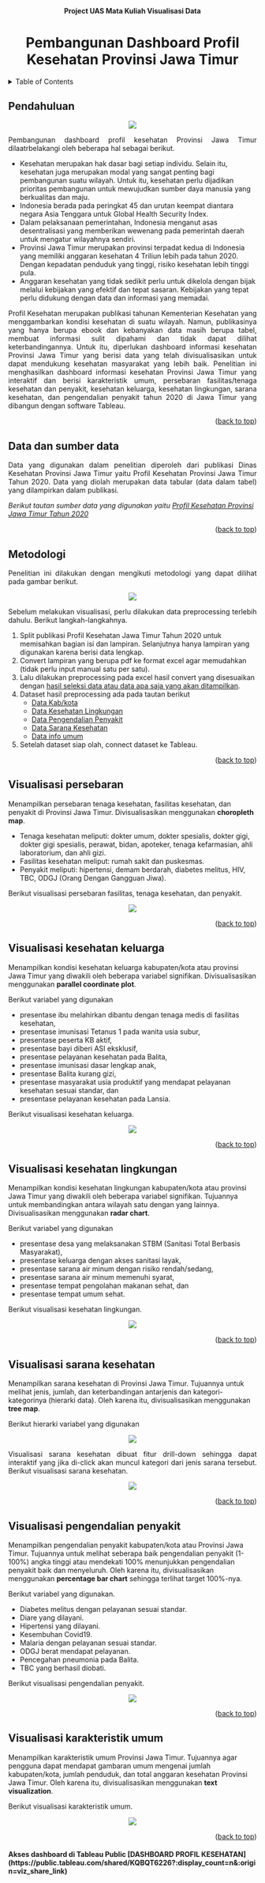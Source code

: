 <div id="top"></div>
<!--
*** Thanks for checking out the Best-README-Template. If you have a suggestion
*** that would make this better, please fork the repo and create a pull request
*** or simply open an issue with the tag "enhancement".
*** Don't forget to give the project a star!
*** Thanks again! Now go create something AMAZING! :D
-->



<!-- PROJECT SHIELDS -->
<!--
*** I'm using markdown "reference style" links for readability.
*** Reference links are enclosed in brackets [ ] instead of parentheses ( ).
*** See the bottom of this document for the declaration of the reference variables
*** for contributors-url, forks-url, etc. This is an optional, concise syntax you may use.
*** https://www.markdownguide.org/basic-syntax/#reference-style-links
-->



<!-- PROJECT LOGO -->
<br />
<div align="center">

  <h4 align="center">Project UAS Mata Kuliah Visualisasi Data</h4>

  <h1 align="center"> Pembangunan Dashboard Profil Kesehatan Provinsi Jawa Timur </h1>

</div>



<!-- TABLE OF CONTENTS -->
<details>
  <summary>Table of Contents</summary>
  <ol>
    <li>
      <a href="#pendahuluan">Pendahuluan</a>  
    </li>
    <li><a href="#data-dan-sumber-data">Data & sumber data</a></li>
    <li><a href="#metodologi">Metodologi</a></li>
    <li><a href="#visualisasi-persebaran">Visualisasi persebaran</a></li>
    <li><a href="#visualisasi-kesehatan-keluarga">Visualisasi kesehatan keluarga</a></li>
    <li><a href="#visualisasi-kesehatan-lingkungan">Visualisasi kesehatan lingkungan</a></li>
    <li><a href="#visualisasi-sarana-kesehatan">Visualisasi sarana kesehatan</a></li>
    <li><a href="#visualisasi-pengendalian-penyakit">Visualisasi pengendalian penyakit</a></li>
    <li><a href="#visualisasi-karakteristik-umum">Visualisasi karakteristik umum (header)</a></li>
  </ol>
</details>



<!-- ABOUT THE PROJECT -->
## Pendahuluan

<p align="center">
<img src = "https://github.com/IftitahAthiyyah/Project-UAS-Visdat/blob/master/images/dashboardfinal.png" />
</p>

<p align="justify"> 
Pembangunan dashboard profil kesehatan Provinsi Jawa Timur dilaatrbelakangi oleh beberapa hal sebagai berikut.
</p>

* Kesehatan merupakan hak dasar bagi setiap individu. Selain itu, kesehatan juga merupakan modal yang sangat penting bagi pembangunan suatu wilayah. Untuk itu, kesehatan perlu dijadikan prioritas pembangunan untuk mewujudkan sumber daya manusia yang berkualitas dan maju.
* Indonesia berada pada peringkat 45 dan urutan keempat diantara negara Asia Tenggara untuk Global Health Security Index. 
* Dalam pelaksanaan pemerintahan, Indonesia menganut asas desentralisasi yang memberikan wewenang pada pemerintah daerah untuk mengatur wilayahnya sendiri.
* Provinsi Jawa Timur merupakan provinsi terpadat kedua di Indonesia yang memiliki anggaran kesehatan 4 Triliun lebih pada tahun 2020. Dengan kepadatan penduduk yang tinggi, risiko kesehatan lebih tinggi pula.
* Anggaran kesehatan yang tidak sedikit perlu untuk dikelola dengan bijak melalui kebijakan yang efektif dan tepat sasaran. Kebijakan yang tepat perlu didukung dengan data dan informasi yang memadai. 

<p align="justify">
Profil Kesehatan merupakan publikasi tahunan Kementerian Kesehatan yang menggambarkan kondisi kesehatan di suatu wilayah. Namun, publikasinya yang hanya berupa ebook dan kebanyakan data masih berupa tabel, membuat informasi sulit dipahami dan tidak dapat dilihat keterbandingannya. Untuk itu, diperlukan dashboard informasi kesehatan Provinsi Jawa Timur yang berisi data yang telah divisualisasikan untuk dapat mendukung kesehatan masyarakat yang lebih baik. Penelitian ini menghasilkan dashboard informasi kesehatan Provinsi Jawa Timur yang interaktif dan berisi karakteristik umum, persebaran fasilitas/tenaga kesehatan dan penyakit, kesehatan keluarga, kesehatan lingkungan, sarana kesehatan, dan pengendalian penyakit tahun 2020 di Jawa Timur yang dibangun dengan software Tableau.
</p>

<p align="right">(<a href="#top">back to top</a>)</p>


<!-- USAGE EXAMPLES -->
## Data dan sumber data
<p align="justify">
Data yang digunakan dalam penelitian diperoleh dari publikasi Dinas Kesehatan Provinsi Jawa Timur yaitu Profil Kesehatan Provinsi Jawa Timur Tahun 2020. Data yang diolah merupakan data tabular (data dalam tabel) yang dilampirkan dalam publikasi. 
</p>

_Berikut tautan sumber data yang digunakan yaitu [Profil Kesehatan Provinsi Jawa Timur Tahun 2020](https://dinkes.jatimprov.go.id/userfile/dokumen/PROFIL%20KESEHATAN%202020.pdf.)_

<p align="right">(<a href="#top">back to top</a>)</p>



<!-- ROADMAP -->
## Metodologi

<p align="justify">
Penelitian ini dilakukan dengan mengikuti metodologi yang dapat dilihat pada gambar berikut.
</p>

<p align="center">
<img src = "https://github.com/IftitahAthiyyah/Project-UAS-Visdat/blob/master/images/Alur%20Penelitian.png" />
</p>

<p align="justify">
Sebelum melakukan visualisasi, perlu dilakukan data preprocessing terlebih dahulu. Berikut langkah-langkahnya.

1. Split publikasi Profil Kesehatan Jawa Timur Tahun 2020 untuk memisahkan bagian isi dan lampiran. Selanjutnya hanya lampiran yang digunakan karena berisi data lengkap.
2. Convert lampiran yang berupa pdf ke format excel agar memudahkan (tidak perlu input manual satu per satu).
3. Lalu dilakukan preprocessing pada excel hasil convert yang disesuaikan dengan [hasil seleksi data atau data apa saja yang akan ditampilkan](https://github.com/IftitahAthiyyah/Project-UAS-Visdat/blob/master/KONTEN%20DASHBOARD%20VISDAT.docx). 
4. Dataset hasil preprocessing ada pada tautan berikut
   * [Data Kab/kota](https://github.com/IftitahAthiyyah/Project-UAS-Visdat/blob/master/Data%20Kota%20Prov.xlsx)
   * [Data Kesehatan Lingkungan](https://github.com/IftitahAthiyyah/Project-UAS-Visdat/blob/master/Kesehatan%20Lingkungan.xlsx)
   * [Data Pengendalian Penyakit](https://github.com/IftitahAthiyyah/Project-UAS-Visdat/blob/master/Pengendalian%20P.xlsx)
   * [Data Sarana Kesehatan](https://github.com/IftitahAthiyyah/Project-UAS-Visdat/blob/master/Sarana.xlsx)
   * [Data info umum](https://github.com/IftitahAthiyyah/Project-UAS-Visdat/blob/master/info%20umum.xlsx)
5. Setelah dataset siap olah, connect dataset ke Tableau.
</p>

<p align="right">(<a href="#top">back to top</a>)</p>



<!-- PERSEBARAN -->
## Visualisasi persebaran

Menampilkan persebaran tenaga kesehatan, fasilitas kesehatan, dan penyakit di Provinsi Jawa Timur. Divisualisasikan menggunakan **choropleth map**.

* Tenaga kesehatan meliputi: dokter umum, dokter spesialis, dokter gigi, dokter gigi spesialis, perawat, bidan, apoteker, tenaga kefarmasian, ahli laboratorium, dan ahli gizi.
* Fasilitas kesehatan meliput: rumah sakit dan puskesmas.
* Penyakit meliputi: hipertensi, demam berdarah, diabetes melitus, HIV, TBC, ODGJ (Orang Dengan Gangguan Jiwa).

Berikut visualisasi persebaran fasilitas, tenaga kesehatan, dan penyakit.
<p align="center">
<img src = "https://github.com/IftitahAthiyyah/Project-UAS-Visdat/blob/master/images/persebaran.png" />
</p>

<p align="right">(<a href="#top">back to top</a>)</p>



<!-- KESEHATAN KELUARGA -->
## Visualisasi kesehatan keluarga

Menampilkan kondisi kesehatan keluarga kabupaten/kota atau provinsi Jawa Timur yang diwakili oleh beberapa variabel signifikan. Divisualisasikan menggunakan **parallel coordinate plot**.

Berikut variabel yang digunakan
* presentase ibu melahirkan dibantu dengan tenaga medis di fasilitas kesehatan,
*	presentase imunisasi Tetanus 1 pada wanita usia subur,
*	presentase peserta KB aktif,
*	presentase bayi diberi ASI eksklusif,
*	presentase pelayanan kesehatan pada Balita,
*	presentase imunisasi dasar lengkap anak,
*	presentase Balita kurang gizi,
*	presentase masyarakat usia produktif yang mendapat pelayanan kesehatan sesuai standar, dan
*	presentase pelayanan kesehatan pada Lansia.

Berikut visualisasi kesehatan keluarga.
<p align="center">
<img src = "https://github.com/IftitahAthiyyah/Project-UAS-Visdat/blob/master/images/kes%20keluarga.png" />
</p>

<p align="right">(<a href="#top">back to top</a>)</p>

<!-- KESEHATAN LINGKUNGAN -->
## Visualisasi kesehatan lingkungan
Menampilkan kondisi kesehatan lingkungan kabupaten/kota atau provinsi Jawa Timur yang diwakili oleh beberapa variabel signifikan. Tujuannya untuk membandingkan antara wilayah satu dengan yang lainnya. Divisualisasikan menggunakan **radar chart**.


Berikut variabel yang digunakan
* presentase desa yang melaksanakan STBM (Sanitasi Total Berbasis Masyarakat),
*	presentase keluarga dengan akses sanitasi layak,
*	presentase sarana air minum dengan risiko rendah/sedang,
*	presentase sarana air minum memenuhi syarat,
*	presentase tempat pengolahan makanan sehat, dan
*	presentase tempat umum sehat.

Berikut visualisasi kesehatan lingkungan.
<p align="center">
<img src = "https://github.com/IftitahAthiyyah/Project-UAS-Visdat/blob/master/images/kes%20lingkungan.png" />
</p>

<p align="right">(<a href="#top">back to top</a>)</p>

<!-- SARANA KESEHATAN -->
## Visualisasi sarana kesehatan

Menampilkan sarana kesehatan di Provinsi Jawa Timur. Tujuannya untuk melihat jenis, jumlah, dan keterbandingan antarjenis dan kategori-kategorinya (hierarki data). Oleh karena itu, divisualisasikan menggunakan **tree map**.

Berikut hierarki variabel yang digunakan
<p align="center">
<img src = "https://github.com/IftitahAthiyyah/Project-UAS-Visdat/blob/master/images/Hierarki%20Sarana.png" />
</p>

<p align="justify">Visualisasi sarana kesehatan dibuat fitur drill-down sehingga dapat interaktif yang jika di-click akan muncul kategori dari jenis sarana tersebut. Berikut visualisasi sarana kesehatan.
</p>
<p align="center">
<img src = "https://github.com/IftitahAthiyyah/Project-UAS-Visdat/blob/master/images/sarana.png" />
</p>

<p align="right">(<a href="#top">back to top</a>)</p>

<!-- PENGENDALIAN PENYAKIT -->
## Visualisasi pengendalian penyakit

Menampilkan pengendalian penyakit kabupaten/kota atau Provinsi Jawa Timur. Tujuannya untuk melihat seberapa baik pengendalian penyakit (1-100%) angka tinggi atau mendekati 100% menunjukkan pengendalian penyakit baik dan menyeluruh. Oleh karena itu, divisualisasikan menggunakan **percentage bar chart** sehingga terlihat target 100%-nya.

Berikut variabel yang digunakan.
-	Diabetes melitus dengan pelayanan sesuai standar.
-	Diare yang dilayani.
-	Hipertensi yang dilayani.
-	Kesembuhan Covid19.
-	Malaria dengan pelayanan sesuai standar.
-	ODGJ berat mendapat pelayanan.
-	Pencegahan pneumonia pada Balita.
-	TBC yang berhasil diobati.

Berikut visualisasi pengendalian penyakit.
<p align="center">
<img src = "https://github.com/IftitahAthiyyah/Project-UAS-Visdat/blob/master/images/pengendalian.png" />
</p>

<p align="right">(<a href="#top">back to top</a>)</p>

<!-- KARAKTERISTIK UMUM -->
## Visualisasi karakteristik umum

Menampilkan karakteristik umum Provinsi Jawa Timur. Tujuannya agar pengguna dapat mendapat gambaran umum mengenai jumlah kabupaten/kota, jumlah penduduk, dan total anggaran kesehatan Provinsi Jawa Timur. Oleh karena itu, divisualisasikan menggunakan **text visualization**.

Berikut visualisasi karakteristik umum.
<p align="center">
<img src = "https://github.com/IftitahAthiyyah/Project-UAS-Visdat/blob/master/images/karakteristik%20umum.png" />
</p>

<p align="right">(<a href="#top">back to top</a>)</p>


<h4>
Akses dashboard di Tableau Public
[DASHBOARD PROFIL KESEHATAN](https://public.tableau.com/shared/KQBQT6226?:display_count=n&:origin=viz_share_link)
</h4>

